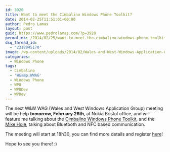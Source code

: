 ```yaml
---
id: 3920
title: Want to meet the Cimbalino Windows Phone Toolkit?
date: 2014-02-25T11:51:01+00:00
author: Pedro Lamas
layout: post
guid: https://www.pedrolamas.com/?p=3920
permalink: /2014/02/25/want-to-meet-the-cimbalino-windows-phone-toolkit/
dsq_thread_id:
  - "2318045170"
image: /wp-content/uploads/2014/02/Wales-and-West-Windows-Application-Group.png
categories:
  - Windows Phone
tags:
  - Cimbalino
  - 'W&amp;WWAG'
  - Windows Phone
  - WP8
  - WP8Dev
  - WPDev
---
```

The next W&W WAG (Wales and West Windows Application Group) meeting will be help **tomorrow, February 26th**, at Nokia Bristol office, and will feature me talking about the [Cimbalino Windows Phone Toolkit](http://cimbalino.org), and the [Mike Hole](http://mikehole.com/), talking about Bluetooth and NFC based communication.

The meeting will start at 18h30, you can find more details and register [here](http://www.meetup.com/Wales-and-West-Windows-Applications-Group/events/162683312/)!

Hope to see you there! :)
